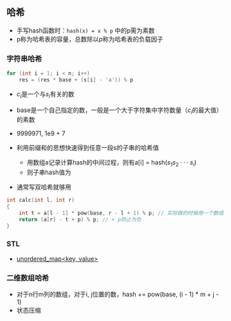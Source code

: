 ## 哈希

- 手写hash函数时：`hash(x) = x % p` 中的p需为素数
- p称为哈希表的容量，总数除以p称为哈希表的负载因子

### 字符串哈希

```cpp
for (int i = 1; i < n; i++)
    res = (res * base + (s[i] - 'a')) % p
```

- $c_i$是一个与$s_i$有关的数
- base是一个自己指定的数，一般是一个大于字符集中字符数量（$c_i$的最大值）的素数
- 9999971, 1e9 + 7

- 利用前缀和的思想快速得到任意一段s的子串的哈希值
  - 用数组a记录计算hash的中间过程，则有a[i] = hash($s_1s_2···s_i$)
  - 则子串hash值为

- 通常写双哈希就够用

```cpp
int calc(int l, int r)
{
    int t = a[l - 1] * pow(base, r - l + 1) % p; // 实际做的时候用一个数组记录base的幂，防止溢出
    return (a[r] - t + p) % p; // + p防止为负
}
```

### STL

- [unordered_map<key, value>](http://www.cplusplus.com/reference)

### 二维数组哈希

- 对于n行m列的数组，对于i, j位置的数，hash += pow(base, (i - 1) * m + j - 1)
- 状态压缩